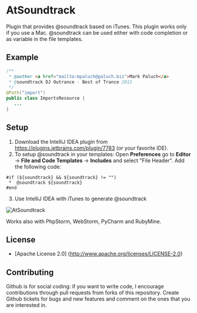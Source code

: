 AtSoundtrack
==============

Plugin that provides @soundtrack based on iTunes. This plugin works only if you use a Mac.
@soundtrack can be used either with code completion or as variable in the file templates.


Example
----------

```java
/**
 * @author <a href="mailto:mpaluch@paluch.biz">Mark Paluch</a>
 * @soundtrack DJ Outrance - Best of Trance 2013
 */
@Path("import")
public class ImportsResource {
   ...
}
````

Setup
----------

1. Download the IntelliJ IDEA plugin from https://plugins.jetbrains.com/plugin/7783 (or your favorite IDE).
2. To setup @soundtrack in your templates: Open **Preferences** go to **Editor** -> **File and Code Templates** -> **Includes** and select "File Header". 
Add the following code:

```
#if (${soundtrack} && ${soundtrack} != "")
 *  @soundtrack ${soundtrack}
#end
```

3. Use IntelliJ IDEA with iTunes to generate @soundtrack

![AtSoundtrack](screencast/screencast.gif)

Works also with PhpStorm, WebStorm, PyCharm and RubyMine.


License
-------

* [Apache License 2.0] (http://www.apache.org/licenses/LICENSE-2.0)

Contributing
-------

Github is for social coding: if you want to write code, I encourage contributions through pull requests from forks of this repository. 
Create Github tickets for bugs and new features and comment on the ones that you are interested in.
